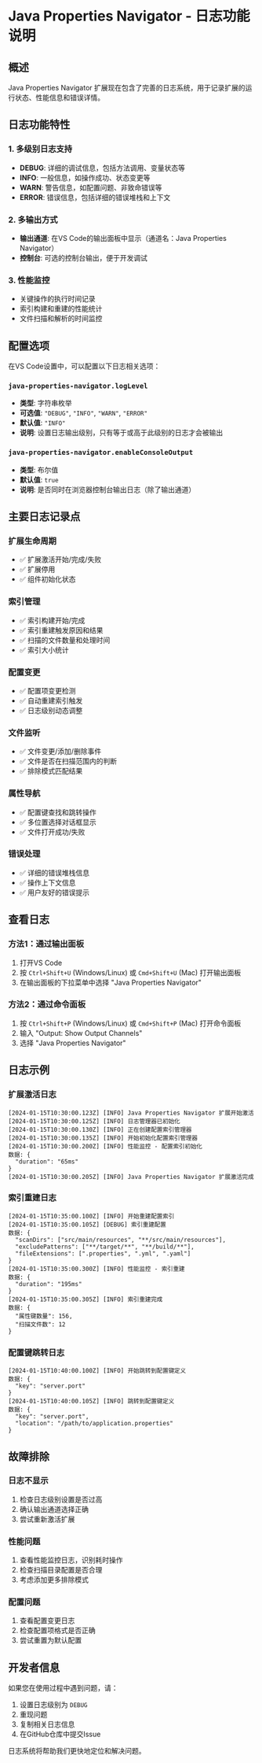 # Java Properties Navigator - 日志功能说明

## 概述

Java Properties Navigator 扩展现在包含了完善的日志系统，用于记录扩展的运行状态、性能信息和错误详情。

## 日志功能特性

### 1. 多级别日志支持
- **DEBUG**: 详细的调试信息，包括方法调用、变量状态等
- **INFO**: 一般信息，如操作成功、状态变更等
- **WARN**: 警告信息，如配置问题、非致命错误等
- **ERROR**: 错误信息，包括详细的错误堆栈和上下文

### 2. 多输出方式
- **输出通道**: 在VS Code的输出面板中显示（通道名：Java Properties Navigator）
- **控制台**: 可选的控制台输出，便于开发调试

### 3. 性能监控
- 关键操作的执行时间记录
- 索引构建和重建的性能统计
- 文件扫描和解析的时间监控

## 配置选项

在VS Code设置中，可以配置以下日志相关选项：

### `java-properties-navigator.logLevel`
- **类型**: 字符串枚举
- **可选值**: `"DEBUG"`, `"INFO"`, `"WARN"`, `"ERROR"`
- **默认值**: `"INFO"`
- **说明**: 设置日志输出级别，只有等于或高于此级别的日志才会被输出

### `java-properties-navigator.enableConsoleOutput`
- **类型**: 布尔值
- **默认值**: `true`
- **说明**: 是否同时在浏览器控制台输出日志（除了输出通道）

## 主要日志记录点

### 扩展生命周期
- ✅ 扩展激活开始/完成/失败
- ✅ 扩展停用
- ✅ 组件初始化状态

### 索引管理
- ✅ 索引构建开始/完成
- ✅ 索引重建触发原因和结果
- ✅ 扫描的文件数量和处理时间
- ✅ 索引大小统计

### 配置变更
- ✅ 配置项变更检测
- ✅ 自动重建索引触发
- ✅ 日志级别动态调整

### 文件监听
- ✅ 文件变更/添加/删除事件
- ✅ 文件是否在扫描范围内的判断
- ✅ 排除模式匹配结果

### 属性导航
- ✅ 配置键查找和跳转操作
- ✅ 多位置选择对话框显示
- ✅ 文件打开成功/失败

### 错误处理
- ✅ 详细的错误堆栈信息
- ✅ 操作上下文信息
- ✅ 用户友好的错误提示

## 查看日志

### 方法1：通过输出面板
1. 打开VS Code
2. 按 `Ctrl+Shift+U` (Windows/Linux) 或 `Cmd+Shift+U` (Mac) 打开输出面板
3. 在输出面板的下拉菜单中选择 "Java Properties Navigator"

### 方法2：通过命令面板
1. 按 `Ctrl+Shift+P` (Windows/Linux) 或 `Cmd+Shift+P` (Mac) 打开命令面板
2. 输入 "Output: Show Output Channels"
3. 选择 "Java Properties Navigator"

## 日志示例

### 扩展激活日志
```
[2024-01-15T10:30:00.123Z] [INFO] Java Properties Navigator 扩展开始激活
[2024-01-15T10:30:00.125Z] [INFO] 日志管理器已初始化
[2024-01-15T10:30:00.130Z] [INFO] 正在创建配置索引管理器
[2024-01-15T10:30:00.135Z] [INFO] 开始初始化配置索引管理器
[2024-01-15T10:30:00.200Z] [INFO] 性能监控 - 配置索引初始化
数据: {
  "duration": "65ms"
}
[2024-01-15T10:30:00.205Z] [INFO] Java Properties Navigator 扩展激活完成
```

### 索引重建日志
```
[2024-01-15T10:35:00.100Z] [INFO] 开始重建配置索引
[2024-01-15T10:35:00.105Z] [DEBUG] 索引重建配置
数据: {
  "scanDirs": ["src/main/resources", "**/src/main/resources"],
  "excludePatterns": ["**/target/**", "**/build/**"],
  "fileExtensions": [".properties", ".yml", ".yaml"]
}
[2024-01-15T10:35:00.300Z] [INFO] 性能监控 - 索引重建
数据: {
  "duration": "195ms"
}
[2024-01-15T10:35:00.305Z] [INFO] 索引重建完成
数据: {
  "属性键数量": 156,
  "扫描文件数": 12
}
```

### 配置键跳转日志
```
[2024-01-15T10:40:00.100Z] [INFO] 开始跳转到配置键定义
数据: {
  "key": "server.port"
}
[2024-01-15T10:40:00.105Z] [INFO] 跳转到配置键定义
数据: {
  "key": "server.port",
  "location": "/path/to/application.properties"
}
```

## 故障排除

### 日志不显示
1. 检查日志级别设置是否过高
2. 确认输出通道选择正确
3. 尝试重新激活扩展

### 性能问题
1. 查看性能监控日志，识别耗时操作
2. 检查扫描目录配置是否合理
3. 考虑添加更多排除模式

### 配置问题
1. 查看配置变更日志
2. 检查配置项格式是否正确
3. 尝试重置为默认配置

## 开发者信息

如果您在使用过程中遇到问题，请：
1. 设置日志级别为 `DEBUG`
2. 重现问题
3. 复制相关日志信息
4. 在GitHub仓库中提交Issue

日志系统将帮助我们更快地定位和解决问题。 